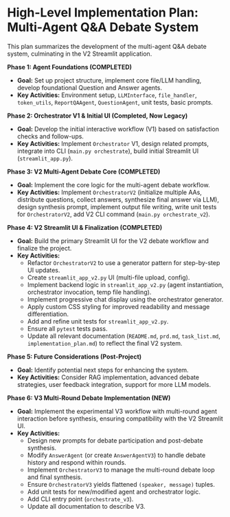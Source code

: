 # High-Level Implementation Plan: Multi-Agent Q&A Debate System

This plan summarizes the development of the multi-agent Q&A debate system, culminating in the V2 Streamlit application.

**Phase 1: Agent Foundations (COMPLETED)**

*   **Goal:** Set up project structure, implement core file/LLM handling, develop foundational Question and Answer agents.
*   **Key Activities:** Environment setup, `LLMInterface`, `file_handler`, `token_utils`, `ReportQAAgent`, `QuestionAgent`, unit tests, basic prompts.

**Phase 2: Orchestrator V1 & Initial UI (Completed, Now Legacy)**

*   **Goal:** Develop the initial interactive workflow (V1) based on satisfaction checks and follow-ups.
*   **Key Activities:** Implement `Orchestrator` V1, design related prompts, integrate into CLI (`main.py orchestrate`), build initial Streamlit UI (`streamlit_app.py`).

**Phase 3: V2 Multi-Agent Debate Core (COMPLETED)**

*   **Goal:** Implement the core logic for the multi-agent debate workflow.
*   **Key Activities:** Implement `OrchestratorV2` (initialize multiple AAs, distribute questions, collect answers, synthesize final answer via LLM), design synthesis prompt, implement output file writing, write unit tests for `OrchestratorV2`, add V2 CLI command (`main.py orchestrate_v2`).

**Phase 4: V2 Streamlit UI & Finalization (COMPLETED)**

*   **Goal:** Build the primary Streamlit UI for the V2 debate workflow and finalize the project.
*   **Key Activities:**
    *   Refactor `OrchestratorV2` to use a generator pattern for step-by-step UI updates.
    *   Create `streamlit_app_v2.py` UI (multi-file upload, config).
    *   Implement backend logic in `streamlit_app_v2.py` (agent instantiation, orchestrator invocation, temp file handling).
    *   Implement progressive chat display using the orchestrator generator.
    *   Apply custom CSS styling for improved readability and message differentiation.
    *   Add and refine unit tests for `streamlit_app_v2.py`.
    *   Ensure all `pytest` tests pass.
    *   Update all relevant documentation (`README.md`, `prd.md`, `task_list.md`, `implementation_plan.md`) to reflect the final V2 system.

**Phase 5: Future Considerations (Post-Project)**

*   **Goal:** Identify potential next steps for enhancing the system.
*   **Key Activities:** Consider RAG implementation, advanced debate strategies, user feedback integration, support for more LLM models.

**Phase 6: V3 Multi-Round Debate Implementation (NEW)**

*   **Goal:** Implement the experimental V3 workflow with multi-round agent interaction before synthesis, ensuring compatibility with the V2 Streamlit UI.
*   **Key Activities:**
    *   Design new prompts for debate participation and post-debate synthesis.
    *   Modify `AnswerAgent` (or create `AnswerAgentV3`) to handle debate history and respond within rounds.
    *   Implement `OrchestratorV3` to manage the multi-round debate loop and final synthesis.
    *   Ensure `OrchestratorV3` yields flattened `(speaker, message)` tuples.
    *   Add unit tests for new/modified agent and orchestrator logic.
    *   Add CLI entry point (`orchestrate_v3`).
    *   Update all documentation to describe V3. 